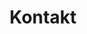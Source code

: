 ---
layout: "pages/kontakt.njk"

title: 'Kontakt'
description: 'Szybki kontakt z recepcją i usługami hotelu Chateau Orlice. Rezerwacje, informacje i wsparcie, kiedy tylko tego potrzebujesz.'
permalink: 'pl/kontakt/'

eleventyNavigation:
  key: Kontakt
  order: 1000


landing:
  breadcrumbsHome: Strona główna
  breadcrumbsCurrent: Kontakt

  heading: Jesteśmy tu dla Ciebie

  imageUrl: /assets/images/exterier/exterier-1.jpg
  imageAlt: Widok na Chateau Orlice z zewnątrz


contact:
  topper: Kontakty
  heading: Dane kontaktowe

  reception:
    title: Recepcja

    availability: Dostępność 07:30 - 20:00
    disclaimer: Nonstop dostępny pod numerem telefonu

  address:
    title: Adres

    showOnMap: Pokaż na mapie

  management:
    title: Kierownictwo hotelu

  whereToFindUs:
    title: Gdzie nas znaleźć


contactForm:
  topper: Formularz kontaktowy
  heading: Napisz

  firstName: Imię
  lastName: Nazwisko
  email: Adres e-mail
  phone: Telefon
  yourMessage: Twoja wiadomość

  bySendingYouAgreeWith: Wysyłając wiadomość, wyrażasz zgodę na
  privacyPolicy: przetwarzanie danych osobowych

  submit: Wyślij
---